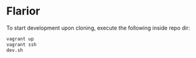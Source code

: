 # Flarior

To start development upon cloning, execute the following inside repo dir:

```bash
vagrant up
vagrant ssh
dev.sh
```
